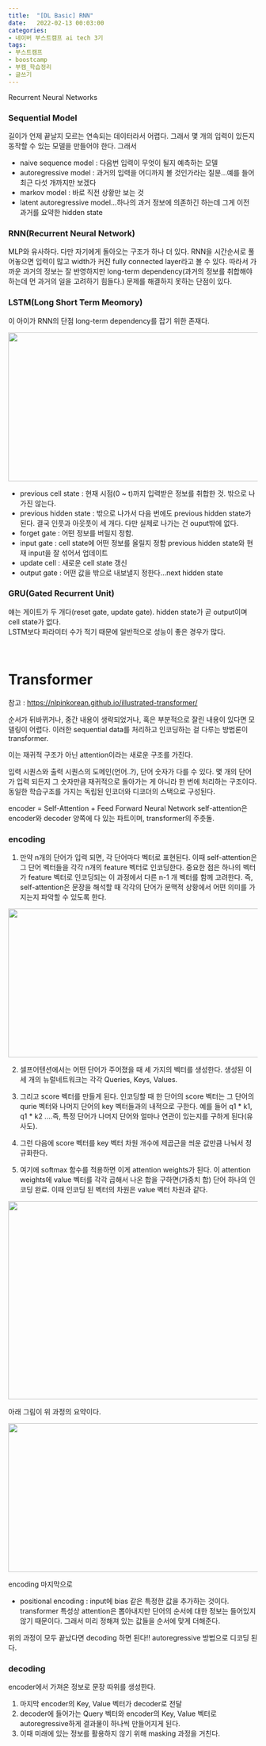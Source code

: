 ```yaml
---
title:  "[DL Basic] RNN"
date:   2022-02-13 00:03:00
categories:
- 네이버 부스트캠프 ai tech 3기
tags:
- 부스트캠프
- boostcamp
- 부캠_학습정리
- 글쓰기
---
```


Recurrent Neural Networks

### Sequential Model

길이가 언제 끝날지 모르는 연속되는 데이터라서 어렵다. 그래서 몇 개의 입력이 있든지 동작할 수 있는 모델을 만들어야 한다. 그래서  

- naive sequence model : 다음번 입력이 무엇이 될지 예측하는 모델
- autoregressive model : 과거의 입력을 어디까지 볼 것인가라는 질문...예를 들어 최근 다섯 개까지만 보겠다
- markov model : 바로 직전 상황만 보는 것
- latent autoregressive model...하나의 과거 정보에 의존하긴 하는데 그게 이전 과거를 요약한 hidden state


### RNN(Recurrent Neural Network)
MLP와 유사하다. 다만 자기에게 돌아오는 구조가 하나 더 있다. RNN을 시간순서로 풀어놓으면 입력이 많고 width가 커진 fully connected layer라고 볼 수 있다.
따라서 가까운 과거의 정보는 잘 반영하지만 long-term dependency(과거의 정보를 취합해야 하는데 먼 과거의 일을 고려하기 힘들다.) 문제를 해결하지 못하는 단점이 있다.


### LSTM(Long Short Term Meomory)
이 아이가 RNN의 단점 long-term dependency를 잡기 위한 존재다.

<img src="https://i.imgur.com/oedq83X.png" width="600" height="300"/>

- previous cell state : 현재 시점(0 ~ t)까지 입력받은 정보를 취합한 것. 밖으로 나가진 않는다.
- previous hidden state : 밖으로 나가서 다음 번에도 previous hidden state가 된다. 결국 인풋과 아웃풋이 세 개다. 다만 실제로 나가는 건 ouput밖에 없다.
- forget gate : 어떤 정보를 버릴지 정함.
- input gate : cell state에 어떤 정보를 올릴지 정함 previous hidden state와 현재 input을 잘 섞어서 업데이트
- update cell : 새로운 cell state 갱신
- output gate : 어떤 값을 밖으로 내보낼지 정한다...next hidden state


### GRU(Gated Recurrent Unit)
얘는 게이트가 두 개다(reset gate, update gate).
hidden state가 곧 output이며 cell state가 없다.  
LSTM보다 파라미터 수가 적기 때문에 일반적으로 성능이 좋은 경우가 많다.

<br/>

# Transformer

참고 : <https://nlpinkorean.github.io/illustrated-transformer/>

순서가 뒤바뀌거나, 중간 내용이 생략되었거나, 혹은 부분적으로 잘린 내용이 있다면 모델링이 어렵다.
이러한 sequential data를 처리하고 인코딩하는 걸 다루는 방법론이 transformer.  

이는 재귀적 구조가 아닌 attention이라는 새로운 구조를 가진다.

입력 시퀀스와 출력 시퀀스의 도메인(언어..?), 단어 숫자가 다를 수 있다. 몇 개의 단어가 입력 되든지 그 숫자만큼 재귀적으로 돌아가는 게 아니라 한 번에 처리하는 구조이다. 동일한 학습구조를 가지는 독립된 인코더와 디코더의 스택으로 구성된다.

encoder = Self-Attention + Feed Forward Neural Network
self-attention은 encoder와 decoder 양쪽에 다 있는 파트이며, transformer의 주춧돌.

### encoding

1. 만약 n개의 단어가 입력 되면, 각 단어마다 벡터로 표현된다. 이때 self-attention은 그 단어 벡터들을 각각 n개의 feature 벡터로 인코딩한다. 중요한 점은 하나의 벡터가 feature 벡터로 인코딩되는 이 과정에서 다른 n-1 개 벡터를 함께 고려한다. 즉, self-attention은 문장을 해석할 때 각각의 단어가 문맥적 상황에서 어떤 의미를 가지는지 파악할 수 있도록 한다.
<img src="https://i.imgur.com/9VwwBqX.png" width="800" height="300"/>

2. 셀프어텐션에서는 어떤 단어가 주어졌을 때 세 가지의 벡터를 생성한다. 생성된 이 세 개의 뉴럴네트워크는 각각 Queries, Keys, Values.
 
3. 그리고 score 벡터를 만들게 된다. 인코딩할 때 한 단어의 score 벡터는 그 단어의 qurie 벡터와 나머지 단어의 key 벡터들과의 내적으로 구한다. 예를 들어 q1 * k1, q1 * k2 ....즉, 특정 단어가 나머지 단어와 얼마나 연관이 있는지를 구하게 된다(유사도).

4. 그런 다음에 score 벡터를 key 벡터 차원 개수에 제곱근을 씌운 값만큼 나눠서 정규화한다.

5. 여기에 softmax 함수를 적용하면 이게 attention weights가 된다. 이 attention weights에 value 벡터를 각각 곱해서 나온 합을 구하면(가중치 합) 단어 하나의 인코딩 완료. 이때 인코딩 된 벡터의 차원은 value 벡터 차원과 같다.

<img src="https://i.imgur.com/wx1KEA7.png" width="600" height="400"/> 

<br/>

아래 그림이 위 과정의 요약이다.

<img src="https://i.imgur.com/nQtsR4T.png" width="600" height="300"/>



encoding 마지막으로
- positional encoding :
input에 bias 같은 특정한 값을 추가하는 것이다. transformer 특성상 attention은 뽑아내지만 단어의 순서에 대한 정보는 들어있지 않기 때문이다. 그래서 미리 정해져 있는 값들을 순서에 맞게 더해준다.


위의 과정이 모두 끝났다면 decoding 하면 된다!! autoregressive 방법으로 디코딩 된다.


### decoding

encoder에서 가져온 정보로 문장 따위를 생성한다.

1. 마지막 encoder의 Key, Value 벡터가 decoder로 전달
2. decoder에 들어가는 Query 벡터와 encoder의 Key, Value 벡터로 autoregressive하게 결과물이 하나씩 만들어지게 된다.
3. 이때 미래에 있는 정보를 활용하지 않기 위해 masking 과정을 거친다.


